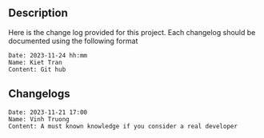 ## Description
Here is the change log provided for this project. Each changelog should be documented using the following format

```
Date: 2023-11-24 hh:mm
Name: Kiet Tran
Content: Git hub
```

## Changelogs

```
Date: 2023-11-21 17:00
Name: Vinh Truong
Content: A must known knowledge if you consider a real developer
```
